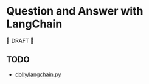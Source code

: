 # Question and Answer with LangChain

:construction: DRAFT :construction:

## TODO

- [dolly/langchain.py](https://github.com/databrickslabs/dolly/blob/master/examples/langchain.py)
